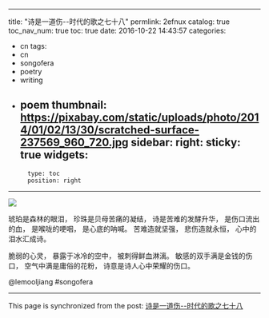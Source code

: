 
---
title: "诗是一道伤--时代的歌之七十八"
permlink: 2efnux
catalog: true
toc_nav_num: true
toc: true
date: 2016-10-22 14:43:57
categories:
- cn
tags:
- cn
- songofera
- poetry
- writing
- poem
thumbnail: https://pixabay.com/static/uploads/photo/2014/01/02/13/30/scratched-surface-237569_960_720.jpg
sidebar:
    right:
        sticky: true
widgets:
    -
        type: toc
        position: right
---


![](https://pixabay.com/static/uploads/photo/2014/01/02/13/30/scratched-surface-237569_960_720.jpg)

琥珀是森林的眼泪，
珍珠是贝母苦痛的凝结，
诗是苦难的发酵升华，
是伤口流出的血，
是喉咙的哽咽，
是心底的呐喊。
苦难造就坚强，
悲伤造就永恒，
心中的泪水汇成诗。

脆弱的心灵，
暴露于冰冷的空中，
被刺得鲜血淋漓。
敏感的双手满是金钱的伤口，
空气中满是庸俗的花粉，
诗意是诗人心中荣耀的伤口。

 @lemooljiang       #songofera

- - -

This page is synchronized from the post: [诗是一道伤--时代的歌之七十八](https://steemit.com/@lemooljiang/2efnux)
